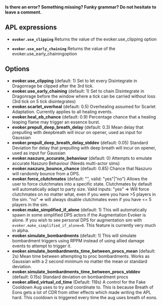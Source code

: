**Is there an error? Something missing? Funky grammar? Do not hesitate to leave a comment.**

## APL expressions

* **`evoker.use_clipping`** Returns the value of the evoker.use_clipping option

* **`evoker.use_early_chaining`** Returns the value of the evoker.use_early_chainingoption

## Options
* **evoker.use_clipping** (default: 1) Set to let every Disintegrate in Dragonrage be clipped after the 3rd tick.
* **evoker.use_early_chaining** (default: 1) Set to chain Disintegrate in Dragonrage before the window where a tick can be carried without loss (3rd tick on 5 tick disintegrates)
* **evoker.scarlet_overheal** (default: 0.5) Overhealing assumed for Scarlet Adaptation. Currently applies to all healing events.
* **evoker.heal_eb_chance** (default: 0.9) Percentage chance that a healing leaping flame may trigger an essence burst.
* **evoker.prepull_deep_breath_delay** (default: 0.3) Mean delay that prepulling with deepbreath will incur on opener, used as input for Gaussian
* **evoker.prepull_deep_breath_delay_stddev** (default: 0.05) Standard Deviation for delay that prepulling with deep breath will incur on opener, used as input for Gaussian
* **evoker.naszuro_accurate_behaviour** (default: 0) Attempts to emulate accurate Naszuro Behaviour (Needs multi-actor sims)
* **evoker.naszuro_bounce_chance** (default: 0.85) Chance that Naszuro will randomly bounce from a DPS.
* **evoker.force_clutchmates** (default: "", valid: "yes"|"no") Allows the user to force clutchmates into a specific state. Clutchmates by default will automatically adapt to party size. Valid inputs: "yes" => Will force clutchmates on no matter what, even if you were you have >5 players in the sim. "no" => will always disable clutchmates even if you have <= 5 players in the sim.
* **evoker.make_simplified_if_alone** (default: 1) This will automatically spawn in some simplified DPS actors if the Augmentation Evoker is alone. If you wish to see personal DPS for augmentation sim with `evoker.make_simplified_if_alone=0`. This feature is currently very much in alpha.
* **evoker.simulate_bombardments** (default: 1) This will simulate bombardment triggers using RPPM instead of using allied damage events to attempt to trigger it.
* **evoker.simulate_bombardments_time_between_procs_mean** (default: 2s) Mean time between attempting to proc bombardments. Works as Gaussian with a 2 second minimum no matter the mean or standard deviation.
* **evoker.simulate_bombardments_time_between_procs_stddev** (default: 0.15s) Standard deviation on bombardment procs
* **evoker.allied_virtual_cd_time** (Default: 118s) A control for the Fake Cooldown Aug uses to try and coordinate to. This is because Breath of Eons gets a lot of CDR from other effects which made writing the APL hard. This cooldown is triggered every time the aug uses breath of eons.
